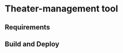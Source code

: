 Theater-management tool
========================

Requirements
-----------


Build and Deploy
-----------